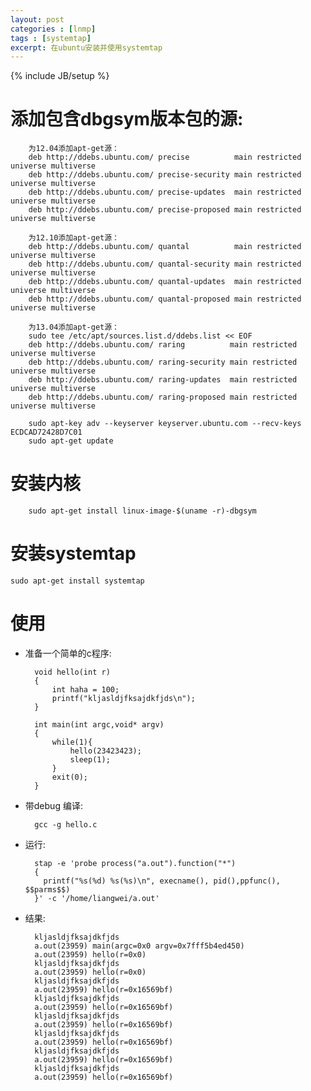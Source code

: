 ```yaml
---
layout: post
categories : [lnmp]
tags : [systemtap]
excerpt: 在ubuntu安装并使用systemtap
---
```

{% include JB/setup %}

添加包含dbgsym版本包的源:
====

        为12.04添加apt-get源： 
        deb http://ddebs.ubuntu.com/ precise          main restricted universe multiverse 
        deb http://ddebs.ubuntu.com/ precise-security main restricted universe multiverse 
        deb http://ddebs.ubuntu.com/ precise-updates  main restricted universe multiverse 
        deb http://ddebs.ubuntu.com/ precise-proposed main restricted universe multiverse 
        
        为12.10添加apt-get源： 
        deb http://ddebs.ubuntu.com/ quantal          main restricted universe multiverse 
        deb http://ddebs.ubuntu.com/ quantal-security main restricted universe multiverse 
        deb http://ddebs.ubuntu.com/ quantal-updates  main restricted universe multiverse 
        deb http://ddebs.ubuntu.com/ quantal-proposed main restricted universe multiverse 
        
        为13.04添加apt-get源： 
        sudo tee /etc/apt/sources.list.d/ddebs.list << EOF 
        deb http://ddebs.ubuntu.com/ raring          main restricted universe multiverse 
        deb http://ddebs.ubuntu.com/ raring-security main restricted universe multiverse 
        deb http://ddebs.ubuntu.com/ raring-updates  main restricted universe multiverse 
        deb http://ddebs.ubuntu.com/ raring-proposed main restricted universe multiverse 
        
        sudo apt-key adv --keyserver keyserver.ubuntu.com --recv-keys ECDCAD72428D7C01 
        sudo apt-get update 
        
安装内核
====

        sudo apt-get install linux-image-$(uname -r)-dbgsym  
        
安装systemtap
====

    sudo apt-get install systemtap
    
使用
====

* 准备一个简单的c程序:

        void hello(int r)
        {
        	int haha = 100;
        	printf("kljasldjfksajdkfjds\n");
        }
        
        int main(int argc,void* argv)
        {
        	while(1){
        		hello(23423423);
        		sleep(1);
        	}
        	exit(0);
        }

* 带debug 编译:

        gcc -g hello.c
        
* 运行:

        stap -e 'probe process("a.out").function("*")
        {
          printf("%s(%d) %s(%s)\n", execname(), pid(),ppfunc(), $$parms$$)
        }' -c '/home/liangwei/a.out'

* 结果:

        kljasldjfksajdkfjds
        a.out(23959) main(argc=0x0 argv=0x7fff5b4ed450)
        a.out(23959) hello(r=0x0)
        kljasldjfksajdkfjds
        a.out(23959) hello(r=0x0)
        kljasldjfksajdkfjds
        a.out(23959) hello(r=0x16569bf)
        kljasldjfksajdkfjds
        a.out(23959) hello(r=0x16569bf)
        kljasldjfksajdkfjds
        a.out(23959) hello(r=0x16569bf)
        kljasldjfksajdkfjds
        a.out(23959) hello(r=0x16569bf)
        kljasldjfksajdkfjds
        a.out(23959) hello(r=0x16569bf)
        kljasldjfksajdkfjds
        a.out(23959) hello(r=0x16569bf)
